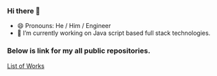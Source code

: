 ### Hi there 👋

- 😄 Pronouns: He / Him / Engineer
- 🔭 I’m currently working on Java script based full stack technologies.


<!--
**ajayitengineer/ajayitengineer** is a ✨ _special_ ✨ repository because its `README.md` (this file) appears on your GitHub profile.

Here are some ideas to get you started:

- 🔭 I’m currently working on ...
- 🌱 I’m currently learning ...
- 👯 I’m looking to collaborate on ...
- 🤔 I’m looking for help with ...
- 💬 Ask me about ...
- 📫 How to reach me: ...
- 😄 Pronouns: ...
- ⚡ Fun fact: ...
-->
### Below is link for my all public repositories.
[List of Works](https://github.com/ajayitengineer/List-of-works)
